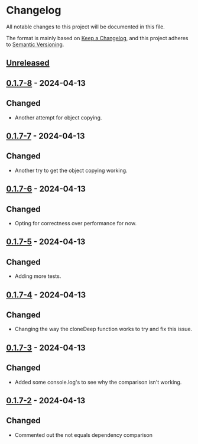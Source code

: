 # Changelog

All notable changes to this project will be documented in this file.

The format is mainly based on [Keep a Changelog](https://keepachangelog.com/en/1.0.0/),
and this project adheres to [Semantic Versioning](https://semver.org/spec/v2.0.0.html).

## [Unreleased]

## [0.1.7-8] - 2024-04-13

## Changed

- Another attempt for object copying.

## [0.1.7-7] - 2024-04-13

## Changed

- Another try to get the object copying working.

## [0.1.7-6] - 2024-04-13

## Changed

- Opting for correctness over performance for now.

## [0.1.7-5] - 2024-04-13

## Changed

- Adding more tests.

## [0.1.7-4] - 2024-04-13

## Changed

- Changing the way the cloneDeep function works to try and fix this issue.

## [0.1.7-3] - 2024-04-13

## Changed

- Added some console.log's to see why the comparison isn't working.

## [0.1.7-2] - 2024-04-13

## Changed

- Commented out the not equals dependency comparison

[unreleased]: https://github.com/Beehive-Software-Consultants/beesoft-common/compare/v0.1.7-8...develop
[0.1.7-8]: https://github.com/Beehive-Software-Consultants/beesoft-common/releases/tag/v0.1.7-8
[0.1.7-7]: https://github.com/Beehive-Software-Consultants/beesoft-common/releases/tag/v0.1.7-7
[0.1.7-6]: https://github.com/Beehive-Software-Consultants/beesoft-common/releases/tag/v0.1.7-6
[0.1.7-5]: https://github.com/Beehive-Software-Consultants/beesoft-common/releases/tag/v0.1.7-5
[0.1.7-4]: https://github.com/Beehive-Software-Consultants/beesoft-common/releases/tag/v0.1.7-4
[0.1.7-3]: https://github.com/Beehive-Software-Consultants/beesoft-common/releases/tag/v0.1.7-3
[0.1.7-2]: https://github.com/Beehive-Software-Consultants/beesoft-common/releases/tag/v0.1.7-2
